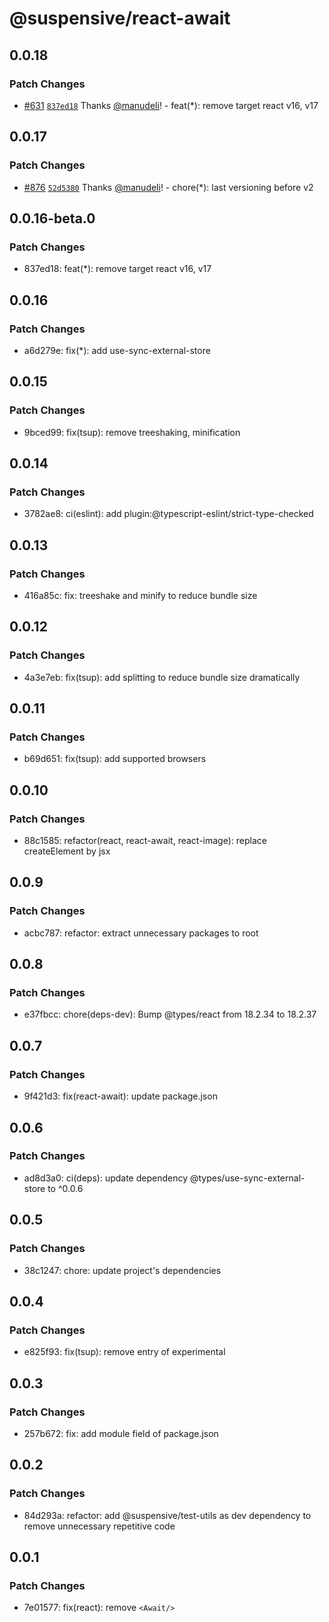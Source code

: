 # @suspensive/react-await

## 0.0.18

### Patch Changes

- [#631](https://github.com/toss/suspensive/pull/631) [`837ed18`](https://github.com/toss/suspensive/commit/837ed184f3257d895400669b290be470871ce46a) Thanks [@manudeli](https://github.com/manudeli)! - feat(\*): remove target react v16, v17

## 0.0.17

### Patch Changes

- [#876](https://github.com/toss/suspensive/pull/876) [`52d5380`](https://github.com/toss/suspensive/commit/52d5380f3fbfc30a1c2bd048aab07e612e1791df) Thanks [@manudeli](https://github.com/manudeli)! - chore(\*): last versioning before v2

## 0.0.16-beta.0

### Patch Changes

- 837ed18: feat(\*): remove target react v16, v17

## 0.0.16

### Patch Changes

- a6d279e: fix(\*): add use-sync-external-store

## 0.0.15

### Patch Changes

- 9bced99: fix(tsup): remove treeshaking, minification

## 0.0.14

### Patch Changes

- 3782ae8: ci(eslint): add plugin:@typescript-eslint/strict-type-checked

## 0.0.13

### Patch Changes

- 416a85c: fix: treeshake and minify to reduce bundle size

## 0.0.12

### Patch Changes

- 4a3e7eb: fix(tsup): add splitting to reduce bundle size dramatically

## 0.0.11

### Patch Changes

- b69d651: fix(tsup): add supported browsers

## 0.0.10

### Patch Changes

- 88c1585: refactor(react, react-await, react-image): replace createElement by jsx

## 0.0.9

### Patch Changes

- acbc787: refactor: extract unnecessary packages to root

## 0.0.8

### Patch Changes

- e37fbcc: chore(deps-dev): Bump @types/react from 18.2.34 to 18.2.37

## 0.0.7

### Patch Changes

- 9f421d3: fix(react-await): update package.json

## 0.0.6

### Patch Changes

- ad8d3a0: ci(deps): update dependency @types/use-sync-external-store to ^0.0.6

## 0.0.5

### Patch Changes

- 38c1247: chore: update project's dependencies

## 0.0.4

### Patch Changes

- e825f93: fix(tsup): remove entry of experimental

## 0.0.3

### Patch Changes

- 257b672: fix: add module field of package.json

## 0.0.2

### Patch Changes

- 84d293a: refactor: add @suspensive/test-utils as dev dependency to remove unnecessary repetitive code

## 0.0.1

### Patch Changes

- 7e01577: fix(react): remove `<Await/>`
